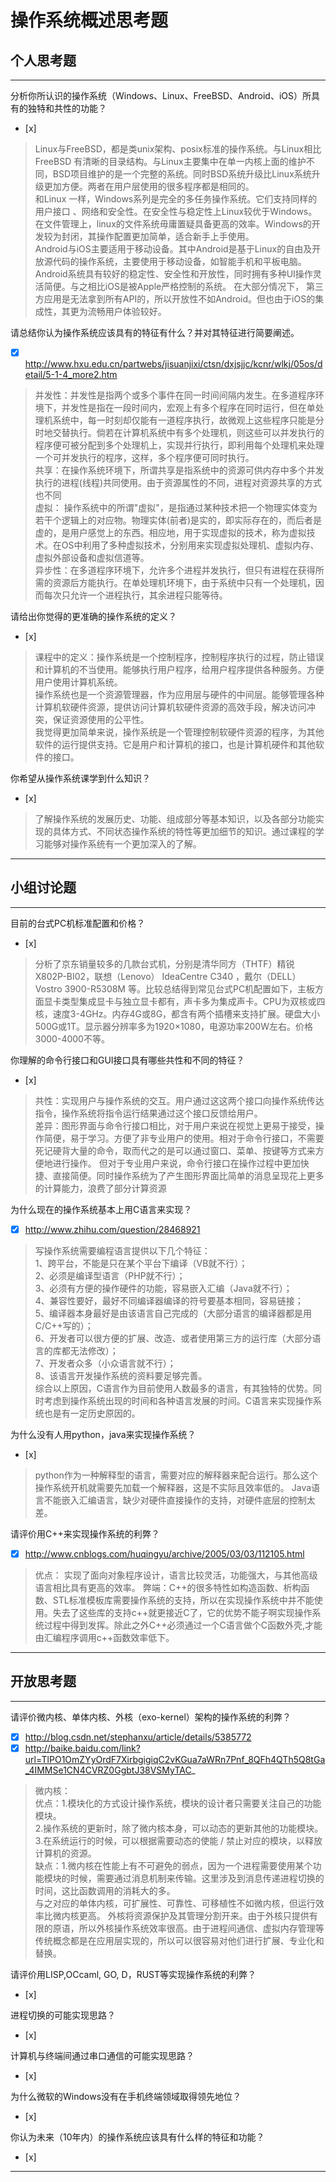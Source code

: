 # 操作系统概述思考题

## 个人思考题

---

分析你所认识的操作系统（Windows、Linux、FreeBSD、Android、iOS）所具有的独特和共性的功能？
- [x]  

>  Linux与FreeBSD，都是类unix架构、posix标准的操作系统。与Linux相比FreeBSD 有清晰的目录结构。与Linux主要集中在单一内核上面的维护不同，BSD项目维护的是一个完整的系统。同时BSD系统升级比Linux系统升级更加方便。两者在用户层使用的很多程序都是相同的。   
和Linux 一样，Windows系列是完全的多任务操作系统。它们支持同样的用户接口 、网络和安全性。在安全性与稳定性上Linux较优于Windows。在文件管理上，linux的文件系统毋庸置疑具备更高的效率。Windows的开发较为封闭，其操作配置更加简单，适合新手上手使用。   
Android与iOS主要适用于移动设备。其中Android是基于Linux的自由及开放源代码的操作系统，主要使用于移动设备，如智能手机和平板电脑。Android系统具有较好的稳定性、安全性和开放性，同时拥有多种UI操作灵活简便。与之相比iOS是被Apple严格控制的系统。 在大部分情况下， 第三方应用是无法拿到所有API的，所以开放性不如Android。但也由于iOS的集成性，其更为流畅用户体验较好。 

请总结你认为操作系统应该具有的特征有什么？并对其特征进行简要阐述。
- [x]  http://www.hxu.edu.cn/partwebs/jisuanjixi/ctsn/dxjsjjc/kcnr/wlkj/05os/detail/5-1-4_more2.htm

>  并发性：并发性是指两个或多个事件在同一时间间隔内发生。在多道程序环境下，并发性是指在一段时间内，宏观上有多个程序在同时运行，但在单处理机系统中，每一时刻却仅能有一道程序执行，故微观上这些程序只能是分时地交替执行。倘若在计算机系统中有多个处理机，则这些可以并发执行的程序便可被分配到多个处理机上，实现并行执行，即利用每个处理机来处理一个可并发执行的程序，这样，多个程序便可同时执行。    
共享：在操作系统环境下，所谓共享是指系统中的资源可供内存中多个并发执行的进程(线程)共同使用。由于资源属性的不同，进程对资源共享的方式也不同   
虚拟： 操作系统中的所谓"虚拟"，是指通过某种技术把一个物理实体变为若干个逻辑上的对应物。物理实体(前者)是实的，即实际存在的，而后者是虚的，是用户感觉上的东西。相应地，用于实现虚拟的技术，称为虚拟技术。在OS中利用了多种虚拟技术，分别用来实现虚拟处理机、虚拟内存、虚拟外部设备和虚拟信道等。    
异步性：在多道程序环境下，允许多个进程并发执行，但只有进程在获得所需的资源后方能执行。在单处理机环境下，由于系统中只有一个处理机，因而每次只允许一个进程执行，其余进程只能等待。

请给出你觉得的更准确的操作系统的定义？
- [x]  

>   课程中的定义：操作系统是一个控制程序，控制程序执行的过程，防止错误和计算机的不当使用。能够执行用户程序，给用户程序提供各种服务。方便用户使用计算机系统。   
操作系统也是一个资源管理器，作为应用层与硬件的中间层。能够管理各种计算机软硬件资源，提供访问计算机软硬件资源的高效手段，解决访问冲突，保证资源使用的公平性。   
我觉得更加简单来说，操作系统是一个管理控制软硬件资源的程序，为其他软件的运行提供支持。它是用户和计算机的接口，也是计算机硬件和其他软件的接口。

你希望从操作系统课学到什么知识？
- [x]  

>   了解操作系统的发展历史、功能、组成部分等基本知识，以及各部分功能实现的具体方式、不同状态操作系统的特性等更加细节的知识。通过课程的学习能够对操作系统有一个更加深入的了解。   

---

## 小组讨论题

---

目前的台式PC机标准配置和价格？
- [x]  

> 分析了京东销量较多的几款台式机，分别是清华同方（THTF）精锐X802P-BI02，联想（Lenovo） IdeaCentre C340 ，戴尔（DELL）Vostro 3900-R5308M 等。比较总结得到常见台式PC机配置如下，主板方面显卡类型集成显卡与独立显卡都有，声卡多为集成声卡。CPU为双核或四核，速度3-4GHz。内存4G或8G，都含有两个插槽来支持扩展。硬盘大小500G或1T。显示器分辨率多为1920×1080，电源功率200W左右。价格3000-4000不等。

你理解的命令行接口和GUI接口具有哪些共性和不同的特征？
- [x] 

> 共性：实现用户与操作系统的交互。用户通过这这两个接口向操作系统传达指令，操作系统将指令运行结果通过这个接口反馈给用户。       
差异：图形界面与命令行接口相比，对于用户来说在视觉上更易于接受，操作简便，易于学习。方便了非专业用户的使用。相对于命令行接口，不需要死记硬背大量的命令，取而代之的是可以通过窗口、菜单、按键等方式来方便地进行操作。
但对于专业用户来说，命令行接口在操作过程中更加快捷、直接简便。同时操作系统为了产生图形界面比简单的消息呈现花上更多的计算能力，浪费了部分计算资源

为什么现在的操作系统基本上用C语言来实现？
- [x]  http://www.zhihu.com/question/28468921

> 写操作系统需要编程语言提供以下几个特征：    
1、跨平台，不能是只在某个平台下编译（VB就不行）；   
2、必须是编译型语言（PHP就不行）；    
3、必须有方便的操作硬件的功能，容易嵌入汇编（Java就不行）；    
4、兼容性要好，最好不同编译器编译的符号要基本相同，容易链接；    
5、编译器本身最好是由该语言自己完成的（大部分语言的编译器都是用C/C++写的）；    
6、开发者可以很方便的扩展、改造、或者使用第三方的运行库（大部分语言的库都无法修改）；    
7、开发者众多（小众语言就不行）；    
8、该语言开发操作系统的资料要足够完善。      
综合以上原因，C语言作为目前使用人数最多的语言，有其独特的优势。同时考虑到操作系统出现的时间和各种语言发展的时间。C语言来实现操作系统也是有一定历史原因的。

为什么没有人用python，java来实现操作系统？
- [x]  

>  python作为一种解释型的语言，需要对应的解释器来配合运行。那么这个操作系统开机就需要先加载一个解释器，这是不实际且效率低的。   Java语言不能嵌入汇编语言，缺少对硬件直接操作的支持，对硬件底层的控制太差。

请评价用C++来实现操作系统的利弊？
- [x]  http://www.cnblogs.com/huqingyu/archive/2005/03/03/112105.html

> 优点：   实现了面向对象程序设计，语言比较灵活，功能强大，与其他高级语言相比具有更高的效率。
弊端：C++的很多特性如构造函数、析构函数、STL标准模板库需要操作系统的支持，所以在实现操作系统中并不能使用。失去了这些库的支持c++就更接近C了，它的优势不能子啊实现操作系统过程中得到发挥。除此之外C++必须通过一个C语言做个C函数外壳,才能由汇编程序调用c++函数效率低下。

---

## 开放思考题

---

请评价微内核、单体内核、外核（exo-kernel）架构的操作系统的利弊？
- [x]  http://blog.csdn.net/stephanxu/article/details/5385772
- [x]  http://baike.baidu.com/link?url=TlPO1OmZYyOrdF7XirbgigiqC2vKGua7aWRn7Pnf_8QFh4QTh5Q8tGa_4IMMSe1CN4CVRZ0GgbtJ38VSMyTAC_

>  微内核：   
优点：1.模块化的方式设计操作系统，模块的设计者只需要关注自己的功能模块。   
2.操作系统的更新时，除了微内核本身，可以动态的更新其他的功能模块。     
3.在系统运行的时候，可以根据需要动态的使能 / 禁止对应的模块，以释放计算机的资源。     
缺点：1.微内核在性能上有不可避免的弱点，因为一个进程需要使用某个功能模块的时候，需要通过消息机制来传输。这里涉及到消息传递进程切换的时间，这比函数调用的消耗大的多。   
与之对应的单体内核，可扩展性、可靠性、可移植性不如微内核，但运行效率比微内核更高。
外核将资源保护及其管理分割开来。由于外核只提供有限的原语，所以外核操作系统效率很高。由于进程间通信、虚拟内存管理等传统概念都是在应用层实现的，所以可以很容易对他们进行扩展、专业化和替换。

请评价用LISP,OCcaml, GO, D，RUST等实现操作系统的利弊？
- [x]  

>  

进程切换的可能实现思路？
- [x]  

>  

计算机与终端间通过串口通信的可能实现思路？
- [x]  

>  

为什么微软的Windows没有在手机终端领域取得领先地位？
- [x]  

>  

你认为未来（10年内）的操作系统应该具有什么样的特征和功能？
- [x]  

>  

---
